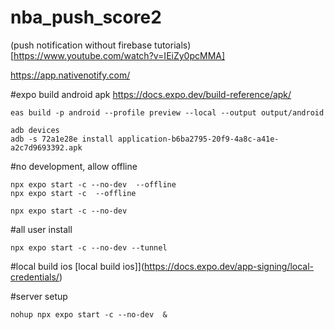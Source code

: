 # nba_push_score2
(push notification without firebase tutorials)[https://www.youtube.com/watch?v=IEiZy0pcMMA]


https://app.nativenotify.com/

#expo build android apk
https://docs.expo.dev/build-reference/apk/

```shell
eas build -p android --profile preview --local --output output/android

adb devices
adb -s 72a1e28e install application-b6ba2795-20f9-4a8c-a41e-a2c7d9693392.apk 
```

#no development, allow offline
```shell
npx expo start -c --no-dev  --offline 
npx expo start -c  --offline 

npx expo start -c --no-dev 
```

#all user install
```shell
npx expo start -c --no-dev --tunnel
```

#local build ios
[local build ios]](https://docs.expo.dev/app-signing/local-credentials/)

#server setup
```
nohup npx expo start -c --no-dev  &
```